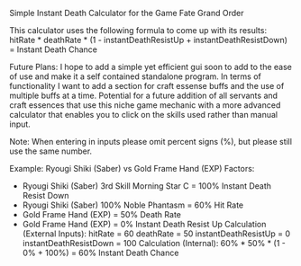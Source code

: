 Simple Instant Death Calculator for the Game Fate Grand Order

This calculator uses the following formula to come up with its results:
hitRate * deathRate * (1 - instantDeathResistUp + instantDeathResistDown) = Instant Death Chance

Future Plans:
I hope to add a simple yet efficient gui soon to add to the ease of use and make it a self contained standalone program. 
In terms of functionality I want to add a section for craft essense buffs and the use of multiple buffs at a time. Potential for a future
addition of all servants and craft essences that use this niche game mechanic with a more advanced calculator that enables you to click on the skills used rather than
manual input.


Note: When entering in inputs please omit percent signs (%), but please still use the same number.

Example: Ryougi Shiki (Saber) vs Gold Frame Hand (EXP)
  Factors: 
  - Ryougi Shiki (Saber) 3rd Skill Morning Star C = 100% Instant Death Resist Down
  - Ryougi Shiki (Saber) 100% Noble Phantasm = 60% Hit Rate
  - Gold Frame Hand (EXP) = 50% Death Rate
  - Gold Frame Hand (EXP) = 0% Instant Death Resist Up
  Calculation (External Inputs):
  hitRate = 60
  deathRate = 50
  instantDeathResistUp = 0
  instantDeathResistDown = 100
  Calculation (Internal):
  60% * 50% * (1 - 0% + 100%) = 60% Instant Death Chance
